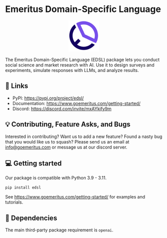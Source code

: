 # Emeritus Domain-Specific Language 
<p align="center">
  <img src="https://github.com/goemeritus/edsl-public/blob/main/static/logo.png?raw=true" alt="edsl.png" width="100"/>
</p>

The Emeritus Domain-Specific Language (EDSL) package lets you conduct social science and market research with AI. Use it to design surveys and experiments, simulate responses with LLMs, and analyze results. 


## 🔗 Links
- PyPI: https://pypi.org/project/edsl/
- Documentation: https://www.goemeritus.com/getting-started/
- Discord: https://discord.com/invite/mxAYkjfy9m

## 💡 Contributing, Feature Asks, and Bugs
Interested in contributing? Want us to add a new feature? Found a nasty bug that you would like us to squash? Please send us an email at info@goemeritus.com or message us at our discord server.


## 💻 Getting started
Our package is compatible with Python 3.9 - 3.11.
```
pip install edsl
```

See https://www.goemeritus.com/getting-started/
 for examples and tutorials.

## 🔧 Dependencies
The main third-party package requirement is  `openai`.

